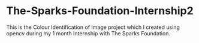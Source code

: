# The-Sparks-Foundation-Internship2
This is the  Colour Identification of Image project which I created using opencv during my 1 month Internship with The Sparks Foundation.

